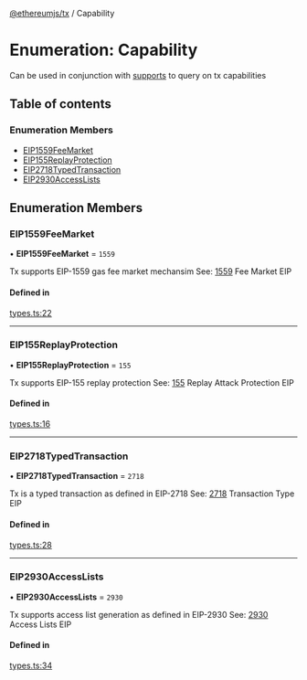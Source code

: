 [@ethereumjs/tx](../README.md) / Capability

# Enumeration: Capability

Can be used in conjunction with [supports](../classes/Transaction.md#supports)
to query on tx capabilities

## Table of contents

### Enumeration Members

- [EIP1559FeeMarket](Capability.md#eip1559feemarket)
- [EIP155ReplayProtection](Capability.md#eip155replayprotection)
- [EIP2718TypedTransaction](Capability.md#eip2718typedtransaction)
- [EIP2930AccessLists](Capability.md#eip2930accesslists)

## Enumeration Members

### EIP1559FeeMarket

• **EIP1559FeeMarket** = ``1559``

Tx supports EIP-1559 gas fee market mechansim
See: [1559](https://eips.ethereum.org/EIPS/eip-1559) Fee Market EIP

#### Defined in

[types.ts:22](https://github.com/ethereumjs/ethereumjs-monorepo/blob/master/packages/tx/src/types.ts#L22)

___

### EIP155ReplayProtection

• **EIP155ReplayProtection** = ``155``

Tx supports EIP-155 replay protection
See: [155](https://eips.ethereum.org/EIPS/eip-155) Replay Attack Protection EIP

#### Defined in

[types.ts:16](https://github.com/ethereumjs/ethereumjs-monorepo/blob/master/packages/tx/src/types.ts#L16)

___

### EIP2718TypedTransaction

• **EIP2718TypedTransaction** = ``2718``

Tx is a typed transaction as defined in EIP-2718
See: [2718](https://eips.ethereum.org/EIPS/eip-2718) Transaction Type EIP

#### Defined in

[types.ts:28](https://github.com/ethereumjs/ethereumjs-monorepo/blob/master/packages/tx/src/types.ts#L28)

___

### EIP2930AccessLists

• **EIP2930AccessLists** = ``2930``

Tx supports access list generation as defined in EIP-2930
See: [2930](https://eips.ethereum.org/EIPS/eip-2930) Access Lists EIP

#### Defined in

[types.ts:34](https://github.com/ethereumjs/ethereumjs-monorepo/blob/master/packages/tx/src/types.ts#L34)
